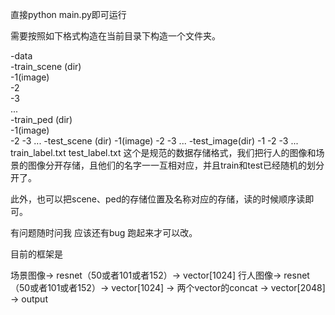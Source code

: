 直接python main.py即可运行

需要按照如下格式构造在当前目录下构造一个文件夹。  


  -data  
    -train_scene (dir)  
        -1(image)  
        -2  
        -3          
        ...  
    -train_ped (dir)  
        -1(image)  
        -2
        -3
        ...
    -test_scene (dir)
        -1(image)
        -2
        -3
        ...
    -test_image(dir)
        -1
        -2
        -3
        ...
    train_label.txt
    test_label.txt
这个是规范的数据存储格式，我们把行人的图像和场景的图像分开存储，且他们的名字一一互相对应，并且train和test已经随机的划分开了。

此外，也可以把scene、ped的存储位置及名称对应的存储，读的时候顺序读即可。

有问题随时问我 应该还有bug 跑起来才可以改。


目前的框架是

场景图像-> resnet（50或者101或者152）-> vector[1024]
行人图像-> resnet（50或者101或者152）-> vector[1024]  -> 两个vector的concat -> vector[2048] -> output
